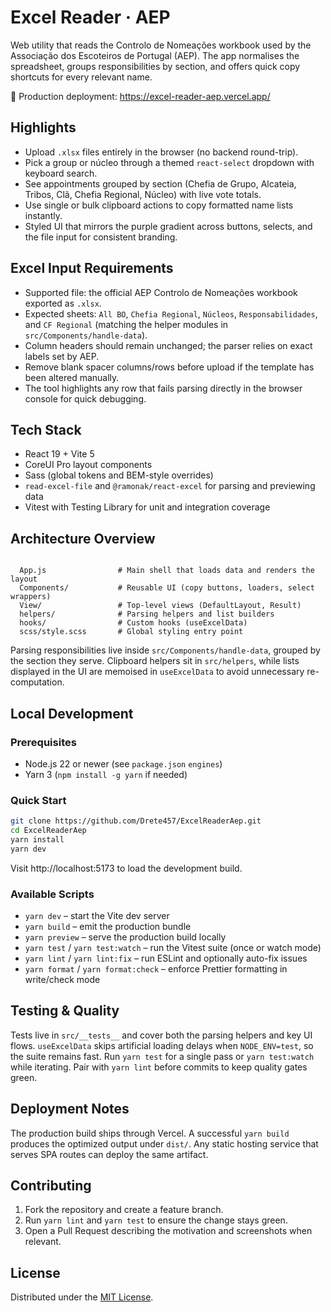 # Excel Reader · AEP

Web utility that reads the Controlo de Nomeações workbook used by the Associação dos Escoteiros de Portugal (AEP). The app normalises the spreadsheet, groups responsibilities by section, and offers quick copy shortcuts for every relevant name.

📍 Production deployment: https://excel-reader-aep.vercel.app/

## Highlights

- Upload `.xlsx` files entirely in the browser (no backend round-trip).
- Pick a group or núcleo through a themed `react-select` dropdown with keyboard search.
- See appointments grouped by section (Chefia de Grupo, Alcateia, Tribos, Clã, Chefia Regional, Núcleo) with live vote totals.
- Use single or bulk clipboard actions to copy formatted name lists instantly.
- Styled UI that mirrors the purple gradient across buttons, selects, and the file input for consistent branding.

## Excel Input Requirements

- Supported file: the official AEP Controlo de Nomeações workbook exported as `.xlsx`.
- Expected sheets: `All BO`, `Chefia Regional`, `Núcleos`, `Responsabilidades`, and `CF Regional` (matching the helper modules in `src/Components/handle-data`).
- Column headers should remain unchanged; the parser relies on exact labels set by AEP.
- Remove blank spacer columns/rows before upload if the template has been altered manually.
- The tool highlights any row that fails parsing directly in the browser console for quick debugging.

## Tech Stack

- React 19 + Vite 5
- CoreUI Pro layout components
- Sass (global tokens and BEM-style overrides)
- `read-excel-file` and `@ramonak/react-excel` for parsing and previewing data
- Vitest with Testing Library for unit and integration coverage

## Architecture Overview

```

  App.js                # Main shell that loads data and renders the layout
  Components/           # Reusable UI (copy buttons, loaders, select wrappers)
  View/                 # Top-level views (DefaultLayout, Result)
  helpers/              # Parsing helpers and list builders
  hooks/                # Custom hooks (useExcelData)
  scss/style.scss       # Global styling entry point
```

Parsing responsibilities live inside `src/Components/handle-data`, grouped by the section they serve. Clipboard helpers sit in `src/helpers`, while lists displayed in the UI are memoised in `useExcelData` to avoid unnecessary re-computation.

## Local Development

### Prerequisites

- Node.js 22 or newer (see `package.json` `engines`)
- Yarn 3 (`npm install -g yarn` if needed)

### Quick Start

```bash
git clone https://github.com/Drete457/ExcelReaderAep.git
cd ExcelReaderAep
yarn install
yarn dev
```

Visit http://localhost:5173 to load the development build.

### Available Scripts

- `yarn dev` – start the Vite dev server
- `yarn build` – emit the production bundle
- `yarn preview` – serve the production build locally
- `yarn test` / `yarn test:watch` – run the Vitest suite (once or watch mode)
- `yarn lint` / `yarn lint:fix` – run ESLint and optionally auto-fix issues
- `yarn format` / `yarn format:check` – enforce Prettier formatting in write/check mode

## Testing & Quality

Tests live in `src/__tests__` and cover both the parsing helpers and key UI flows. `useExcelData` skips artificial loading delays when `NODE_ENV=test`, so the suite remains fast. Run `yarn test` for a single pass or `yarn test:watch` while iterating. Pair with `yarn lint` before commits to keep quality gates green.

## Deployment Notes

The production build ships through Vercel. A successful `yarn build` produces the optimized output under `dist/`. Any static hosting service that serves SPA routes can deploy the same artifact.

## Contributing

1. Fork the repository and create a feature branch.
2. Run `yarn lint` and `yarn test` to ensure the change stays green.
3. Open a Pull Request describing the motivation and screenshots when relevant.

## License

Distributed under the [MIT License](LICENSE).
